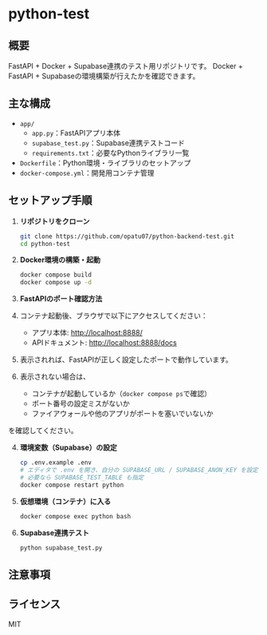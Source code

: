 # python-test

## 概要
FastAPI + Docker + Supabase連携のテスト用リポジトリです。
Docker + FastAPI + Supabaseの環境構築が行えたかを確認できます。

## 主な構成
- `app/`
  - `app.py`：FastAPIアプリ本体
  - `supabase_test.py`：Supabase連携テストコード
  - `requirements.txt`：必要なPythonライブラリ一覧
- `Dockerfile`：Python環境・ライブラリのセットアップ
- `docker-compose.yml`：開発用コンテナ管理

## セットアップ手順

1. **リポジトリをクローン**
   ```bash
   git clone https://github.com/opatu07/python-backend-test.git
   cd python-test
   ```

2. **Docker環境の構築・起動**
   ```bash
   docker compose build
   docker compose up -d
   ```

3. **FastAPIのポート確認方法**

1. コンテナ起動後、ブラウザで以下にアクセスしてください：
   - アプリ本体: [http://localhost:8888/](http://localhost:8888/)
   - APIドキュメント: [http://localhost:8888/docs](http://localhost:8888/docs)

2. 表示されれば、FastAPIが正しく設定したポートで動作しています。

3. 表示されない場合は、
   - コンテナが起動しているか（`docker compose ps`で確認）
   - ポート番号の設定ミスがないか
   - ファイアウォールや他のアプリがポートを塞いでいないか

を確認してください。

4. **環境変数（Supabase）の設定**
   ```bash
   cp .env.example .env
   # エディタで .env を開き、自分の SUPABASE_URL / SUPABASE_ANON_KEY を設定
   # 必要なら SUPABASE_TEST_TABLE も指定
   docker compose restart python
   ```

5. **仮想環境（コンテナ）に入る**
   ```bash
   docker compose exec python bash
   ```

6. **Supabase連携テスト**
   ```bash
   python supabase_test.py
   ```

## 注意事項

## ライセンス
MIT
